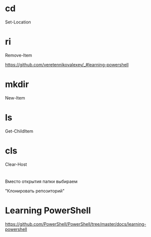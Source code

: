 # cd

Set-Location

# ri

Remove-Item

https://github.com/veretennikovalexey/_#learning-powershell

# mkdir

New-Item

# ls

Get-ChildItem

# cls

Clear-Host

# 

Вместо открытия папки выбираем

"Клонировать репозиторий"

# Learning PowerShell

https://github.com/PowerShell/PowerShell/tree/master/docs/learning-powershell

